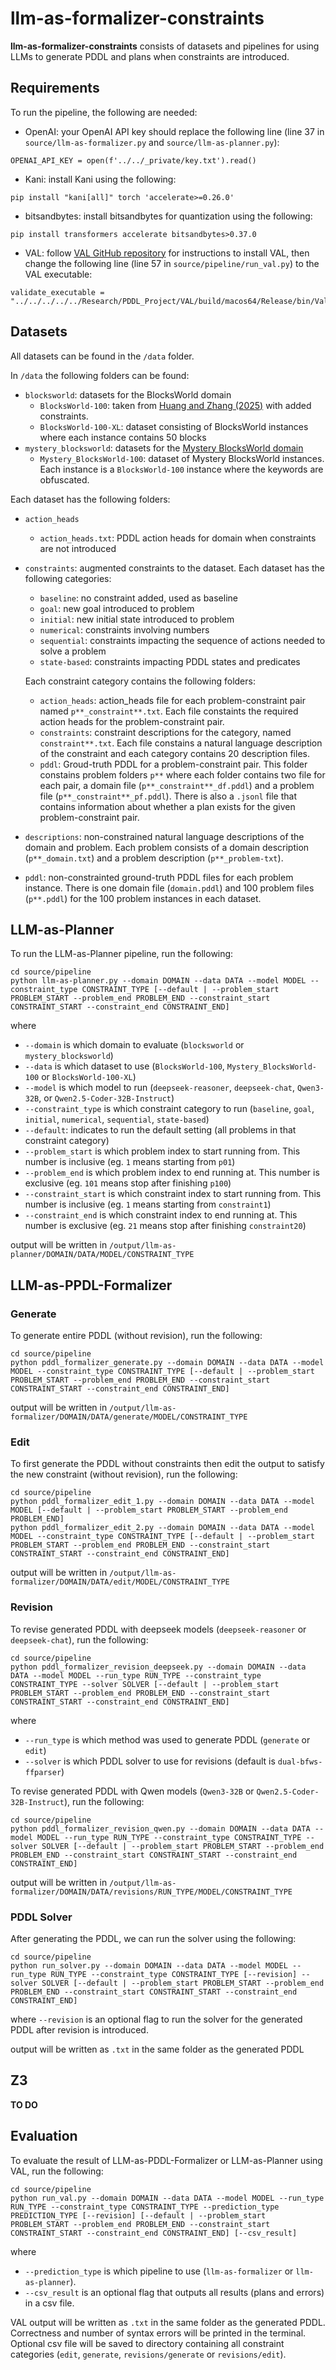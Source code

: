 # llm-as-formalizer-constraints

**llm-as-formalizer-constraints** consists of datasets and pipelines for using LLMs to generate PDDL and plans when constraints are introduced.

## Requirements
To run the pipeline, the following are needed:
- OpenAI: your OpenAI API key should replace the following line (line 37 in `source/llm-as-formalizer.py` and `source/llm-as-planner.py`):
```
OPENAI_API_KEY = open(f'../../_private/key.txt').read()
```
- Kani: install Kani using the following:
```
pip install "kani[all]" torch 'accelerate>=0.26.0'
```
- bitsandbytes: install bitsandbytes for quantization using the following:
```
pip install transformers accelerate bitsandbytes>0.37.0
```
- VAL: follow [VAL GitHub repository](https://github.com/KCL-Planning/VAL) for instructions to install VAL, then change the following line (line 57 in `source/pipeline/run_val.py`) to the VAL executable:
```
validate_executable = "../../../../../Research/PDDL_Project/VAL/build/macos64/Release/bin/Validate"
```

## Datasets
All datasets can be found in the `/data` folder.

In `/data` the following folders can be found:
- `blocksworld`: datasets for the BlocksWorld domain
    * `BlocksWorld-100`: taken from [Huang and Zhang (2025)](https://github.com/CassieHuang22/llm-as-pddl-formalizer) with added constraints.
    * `BlocksWorld-100-XL`: dataset consisting of BlocksWorld instances where each instance contains 50 blocks
- `mystery_blocksworld`: datasets for the [Mystery BlocksWorld domain](https://arxiv.org/pdf/2206.10498)
    * `Mystery_BlocksWorld-100`: dataset of Mystery BlocksWorld instances. Each instance is a `BlocksWorld-100` instance where the keywords are obfuscated.

Each dataset has the following folders:
- `action_heads`
    * `action_heads.txt`: PDDL action heads for domain when constraints are not introduced
- `constraints`: augmented constraints to the dataset. Each dataset has the following categories:
    * `baseline`: no constraint added, used as baseline
    * `goal`: new goal introduced to problem
    * `initial`: new initial state introduced to problem
    * `numerical`: constraints involving numbers
    * `sequential`: constraints impacting the sequence of actions needed to solve a problem
    * `state-based`: constraints impacting PDDL states and predicates

    Each constraint category contains the following folders:

    * `action_heads`: action_heads file for each problem-constraint pair named `p**_constraint**.txt`. Each file constaints the required action heads for the problem-constraint pair.
    * `constraints`: constraint descriptions for the category, named `constraint**.txt`. Each file constains a natural language description of the constraint and each category contains 20 description files.
    * `pddl`: Groud-truth PDDL for a problem-constraint pair. This folder constains problem folders `p**` where each folder contains two file for each pair, a domain file (`p**_constraint**_df.pddl`) and a problem file (`p**_constraint**_pf.pddl`). There is also a `.jsonl` file that contains information about whether a plan exists for the given problem-constraint pair.

- `descriptions`: non-constrained natural language descriptions of the domain and problem. Each problem consists of a domain description (`p**_domain.txt`) and a problem description (`p**_problem-txt`).
- `pddl`: non-constrainted ground-truth PDDL files for each problem instance. There is one domain file (`domain.pddl`) and 100 problem files (`p**.pddl`) for the 100 problem instances in each dataset.

## LLM-as-Planner
To run the LLM-as-Planner pipeline, run the following:
```
cd source/pipeline
python llm-as-planner.py --domain DOMAIN --data DATA --model MODEL --constraint_type CONSTRAINT_TYPE [--default | --problem_start PROBLEM_START --problem_end PROBLEM_END --constraint_start CONSTRAINT_START --constraint_end CONSTRAINT_END]
```
where 
- `--domain` is which domain to evaluate (`blocksworld` or `mystery_blocksworld`)
- `--data` is which dataset to use (`BlocksWorld-100`, `Mystery_BlocksWorld-100` or `BlocksWorld-100-XL`)
- `--model` is which model to run (`deepseek-reasoner`, `deepseek-chat`, `Qwen3-32B`, or `Qwen2.5-Coder-32B-Instruct`)
- `--constraint_type` is which constraint category to run (`baseline`, `goal`, `initial`, `numerical`, `sequential`, `state-based`)
- `--default`: indicates to run the default setting (all problems in that constraint category)
- `--problem_start` is which problem index to start running from. This number is inclusive (eg. `1` means starting from `p01`)
- `--problem_end` is which problem index to end running at. This number is exclusive (eg. `101` means stop after finishing `p100`)
- `--constraint_start` is which constraint index to start running from. This number is inclusive (eg. `1` means starting from `constraint1`)
- `--constraint_end` is which constraint index to end running at. This number is exclusive (eg. `21` means stop after finishing `constraint20`)

output will be written in `/output/llm-as-planner/DOMAIN/DATA/MODEL/CONSTRAINT_TYPE`

## LLM-as-PPDL-Formalizer 
### Generate
To generate entire PDDL (without revision), run the following:
```
cd source/pipeline
python pddl_formalizer_generate.py --domain DOMAIN --data DATA --model MODEL --constraint_type CONSTRAINT_TYPE [--default | --problem_start PROBLEM_START --problem_end PROBLEM_END --constraint_start CONSTRAINT_START --constraint_end CONSTRAINT_END]
```

output will be written in `/output/llm-as-formalizer/DOMAIN/DATA/generate/MODEL/CONSTRAINT_TYPE`

### Edit
To first generate the PDDL without constraints then edit the output to satisfy the new constraint (without revision), run the following:
```
cd source/pipeline
python pddl_formalizer_edit_1.py --domain DOMAIN --data DATA --model MODEL [--default | --problem_start PROBLEM_START --problem_end PROBLEM_END]
python pddl_formalizer_edit_2.py --domain DOMAIN --data DATA --model MODEL --constraint_type CONSTRAINT_TYPE [--default | --problem_start PROBLEM_START --problem_end PROBLEM_END --constraint_start CONSTRAINT_START --constraint_end CONSTRAINT_END]
```

output will be written in `/output/llm-as-formalizer/DOMAIN/DATA/edit/MODEL/CONSTRAINT_TYPE`

### Revision
To revise generated PDDL with deepseek models (`deepseek-reasoner` or `deepseek-chat`), run the following:
```
cd source/pipeline
python pddl_formalizer_revision_deepseek.py --domain DOMAIN --data DATA --model MODEL --run_type RUN_TYPE --constraint_type CONSTRAINT_TYPE --solver SOLVER [--default | --problem_start PROBLEM_START --problem_end PROBLEM_END --constraint_start CONSTRAINT_START --constraint_end CONSTRAINT_END]
```

where
- `--run_type` is which method was used to generate PDDL (`generate` or `edit`)
- `--solver` is which PDDL solver to use for revisions (default is `dual-bfws-ffparser`)

To revise generated PDDL with Qwen models (`Qwen3-32B` or `Qwen2.5-Coder-32B-Instruct`), run the following:
```
cd source/pipeline
python pddl_formalizer_revision_qwen.py --domain DOMAIN --data DATA --model MODEL --run_type RUN_TYPE --constraint_type CONSTRAINT_TYPE --solver SOLVER [--default | --problem_start PROBLEM_START --problem_end PROBLEM_END --constraint_start CONSTRAINT_START --constraint_end CONSTRAINT_END]
```

output will be written in `/output/llm-as-formalizer/DOMAIN/DATA/revisions/RUN_TYPE/MODEL/CONSTRAINT_TYPE`

### PDDL Solver
After generating the PDDL, we can run the solver using the following:
```
cd source/pipeline
python run_solver.py --domain DOMAIN --data DATA --model MODEL --run_type RUN_TYPE --constraint_type CONSTRAINT_TYPE [--revision] --solver SOLVER [--default | --problem_start PROBLEM_START --problem_end PROBLEM_END --constraint_start CONSTRAINT_START --constraint_end CONSTRAINT_END]
```
where `--revision` is an optional flag to run the solver for the generated PDDL after revision is introduced.

output will be written as `.txt` in the same folder as the generated PDDL

## Z3 
**TO DO**

## Evaluation
To evaluate the result of LLM-as-PDDL-Formalizer or LLM-as-Planner using VAL, run the following:
```
cd source/pipeline
python run_val.py --domain DOMAIN --data DATA --model MODEL --run_type RUN_TYPE --constraint_type CONSTRAINT_TYPE --prediction_type PREDICTION_TYPE [--revision] [--default | --problem_start PROBLEM_START --problem_end PROBLEM_END --constraint_start CONSTRAINT_START --constraint_end CONSTRAINT_END] [--csv_result]
```
where 
- `--prediction_type` is which pipeline to use (`llm-as-formalizer` or  `llm-as-planner`).
- `--csv_result` is an optional flag that outputs all results (plans and errors) in a csv file.

VAL output will be written as `.txt` in the same folder as the generated PDDL. Correctness and number of syntax errors will be printed in the terminal. Optional csv file will be saved to directory containing all constraint categories (`edit`, `generate`, `revisions/generate` or `revisions/edit`).


